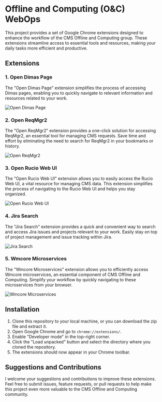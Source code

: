 # Offline and Computing (O&C) WebOps

This project provides a set of Google Chrome extensions designed to enhance the workflow of the CMS Offline and Computing group. These extensions streamline access to essential tools and resources, making your daily tasks more efficient and productive.

## Extensions

### 1. Open Dimas Page

The "Open Dimas Page" extension simplifies the process of accessing Dimas pages, enabling you to quickly navigate to relevant information and resources related to your work.

![Open Dimas Page](./extensions/dimas-page/dimas-page.gif)

### 2. Open ReqMgr2

The "Open ReqMgr2" extension provides a one-click solution for accessing ReqMgr2, an essential tool for managing CMS requests. Save time and effort by eliminating the need to search for ReqMgr2 in your bookmarks or history.

![Open ReqMgr2](./extensions/ReqMgr2/reqmgr2-page.gif)

### 3. Open Rucio Web UI

The "Open Rucio Web UI" extension allows you to easily access the Rucio Web UI, a vital resource for managing CMS data. This extension simplifies the process of navigating to the Rucio Web UI and helps you stay organized.

![Open Rucio Web UI](./extensions/rucio/open-rucio.gif)

### 4. Jira Search

The "Jira Search" extension provides a quick and convenient way to search and access Jira issues and projects relevant to your work. Easily stay on top of project management and issue tracking within Jira.

![Jira Search](./extensions/jira-search/jira-search.gif)

### 5. Wmcore Microservices

The "Wmcore Microservices" extension allows you to efficiently access Wmcore microservices, an essential component of CMS Offline and Computing. Simplify your workflow by quickly navigating to these microservices from your browser.

![Wmcore Microservices](./extensions/wmcore-microservices/open-mspileup.gif)

## Installation

1. Clone this repository to your local machine, or you can download the zip file and extract it.
2. Open Google Chrome and go to `chrome://extensions/`.
3. Enable "Developer mode" in the top-right corner.
4. Click the "Load unpacked" button and select the directory where you cloned the repository.
5. The extensions should now appear in your Chrome toolbar.

## Suggestions and Contributions

I welcome your suggestions and contributions to improve these extensions. Feel free to submit issues, feature requests, or pull requests to help make this project even more valuable to the CMS Offline and Computing community.

